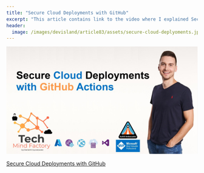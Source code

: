 ```yaml
---
title: "Secure Cloud Deployments with GitHub"
excerpt: "This article contains link to the video where I explained Secure Cloud Deployments with GitHub"
header:
  image: /images/devisland/article83/assets/secure-cloud-deplyoments.jpg
---
```


<p align="center">
<img src="/images/devisland/article83/assets/secure-cloud-deplyoments.jpg?raw=true" alt="Secure Cloud Deployments with GitHub"/>
</p>

[Secure Cloud Deployments with GitHub](https://youtu.be/8YkoS9wqH2U)

